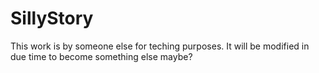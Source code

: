 # SillyStory

This work is by someone else for teching purposes. It will be modified in due time to become something else maybe?
